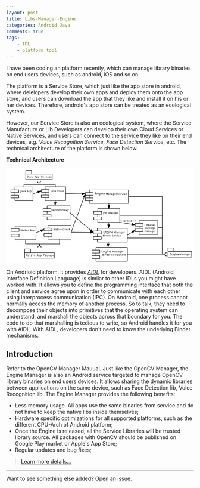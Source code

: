 ```yaml
---
layout: post
title: Libs-Manager-Engine
categories: Android Java
comments: true
tags:
    - IDL
    - platform tool
---
```



<div class="message">
  I have been coding an platform recently, which can manage library binaries on end users devices, such as android, iOS and so on.

</div>

The platform is a Service Store, which just like the app store in android, where delelopers develop their own apps and deploy them onto the app store, and users can download the app that they like and install it on his or her devices. Therefore, android's app store can be treated as an ecological system.

However, our Service Store is also an ecological system, where the Service Manufacture or Lib Developers can develop their own Cloud Services or Native Services, and users can connect to the service they like on their end devices, e.g. *Voice Recognition Service*, *Face Detection Service*, etc. The technical architecture of the platform is shown below.
<!-- more -->

**Technical Architecture**

![image](/assets/blog-img/2016_08_17_arch.png "Technical Architecture")

On Andrioid platform, it provides [*AIDL*](https://developer.android.com/guide/components/aidl.html) for developers. AIDL (Android Interface Definition Language) is similar to other IDLs you might have worked with. It allows you to define the programming interface that both the client and service agree upon in order to communicate with each other using interprocess communication (IPC). On Android, one process cannot normally access the memory of another process. So to talk, they need to decompose their objects into primitives that the operating system can understand, and marshall the objects across that boundary for you. The code to do that marshalling is tedious to write, so Android handles it for you with AIDL. With AIDL, developers don't need to know the underlying Binder mechanisms.

Introduction
---
Refer to the OpenCV Manager Mauual.
Just like the OpenCV Manager, the Engine Manager is also an Android service targeted to manage OpenCV library binaries on end users devices. It allows sharing the dynamic libraries between applications on the same device, such as Face Detection lib, Voice Recognition lib. The Engine Manager provides the following benefits:
- Less memory usage. All apps use the same binaries from service and do not have to keep the native libs inside themselves;
- Hardware specific optimizations for all supported platforms, such as the different CPU-Arch of Android platform;
- Once the Engine is released, all the Service Libraries will be trusted library source. All packages with OpenCV should be published on Google Play market or Apple's App Store;
- Regular updates and bug fixes;

> [Learn more details...](https://github.com/lijiansong/Libs-Manager-Engine/blob/master/engine/README.md)

-----

Want to see something else added? <a href="https://github.com/lijiansong/Libs-Manager-Engine/issues">Open an issue.</a>
